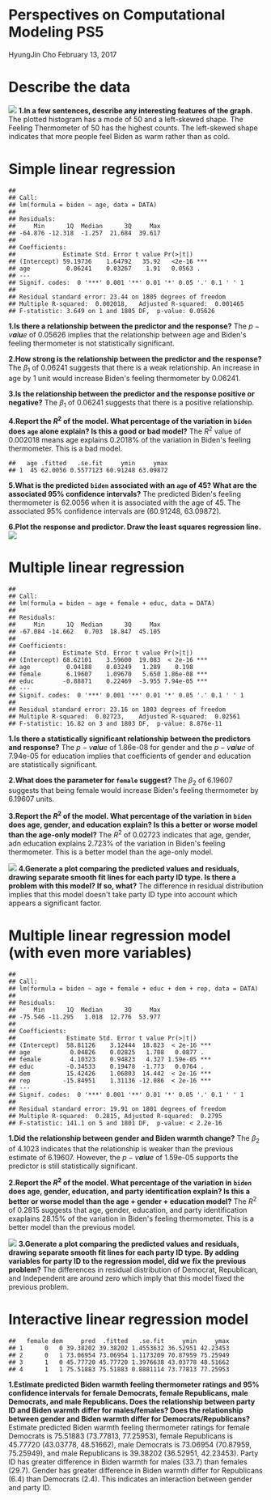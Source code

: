 Perspectives on Computational Modeling PS5
================
HyungJin Cho
February 13, 2017

Describe the data
=================

![](PS5_HJ_files/figure-markdown_github/histogram-1.png) **1.In a few sentences, describe any interesting features of the graph.** The plotted histogram has a mode of 50 and a left-skewed shape. The Feeling Thermometer of 50 has the highest counts. The left-skewed shape indicates that more people feel Biden as warm rather than as cold.

Simple linear regression
========================

    ## 
    ## Call:
    ## lm(formula = biden ~ age, data = DATA)
    ## 
    ## Residuals:
    ##     Min      1Q  Median      3Q     Max 
    ## -64.876 -12.318  -1.257  21.684  39.617 
    ## 
    ## Coefficients:
    ##             Estimate Std. Error t value Pr(>|t|)    
    ## (Intercept) 59.19736    1.64792   35.92   <2e-16 ***
    ## age          0.06241    0.03267    1.91   0.0563 .  
    ## ---
    ## Signif. codes:  0 '***' 0.001 '**' 0.01 '*' 0.05 '.' 0.1 ' ' 1
    ## 
    ## Residual standard error: 23.44 on 1805 degrees of freedom
    ## Multiple R-squared:  0.002018,   Adjusted R-squared:  0.001465 
    ## F-statistic: 3.649 on 1 and 1805 DF,  p-value: 0.05626

**1.Is there a relationship between the predictor and the response?** The *p* − *v**a**l**u**e* of 0.05626 implies that the relationship between age and Biden's feeling thermometer is not statistically significant.

**2.How strong is the relationship between the predictor and the response?** The *β*<sub>1</sub> of 0.06241 suggests that there is a weak relationship. An increase in age by 1 unit would increase Biden's feeling thermometer by 0.06241.

**3.Is the relationship between the predictor and the response positive or negative?** The *β*<sub>1</sub> of 0.06241 suggests that there is a positive relationship.

**4.Report the *R*<sup>2</sup> of the model. What percentage of the variation in `biden` does `age` alone explain? Is this a good or bad model?** The *R*<sup>2</sup> value of 0.002018 means age explains 0.2018% of the variation in Biden's feeling thermometer. This is a bad model.

    ##   age .fitted   .se.fit     ymin     ymax
    ## 1  45 62.0056 0.5577123 60.91248 63.09872

**5.What is the predicted `biden` associated with an `age` of 45? What are the associated 95% confidence intervals?** The predicted Biden's feeling thermometer is 62.0056 when it is associated with the age of 45. The associated 95% confidence intervals are (60.91248, 63.09872).

**6.Plot the response and predictor. Draw the least squares regression line.** ![](PS5_HJ_files/figure-markdown_github/simple%20linear%20regression%203-1.png)

Multiple linear regression
==========================

    ## 
    ## Call:
    ## lm(formula = biden ~ age + female + educ, data = DATA)
    ## 
    ## Residuals:
    ##     Min      1Q  Median      3Q     Max 
    ## -67.084 -14.662   0.703  18.847  45.105 
    ## 
    ## Coefficients:
    ##             Estimate Std. Error t value Pr(>|t|)    
    ## (Intercept) 68.62101    3.59600  19.083  < 2e-16 ***
    ## age          0.04188    0.03249   1.289    0.198    
    ## female       6.19607    1.09670   5.650 1.86e-08 ***
    ## educ        -0.88871    0.22469  -3.955 7.94e-05 ***
    ## ---
    ## Signif. codes:  0 '***' 0.001 '**' 0.01 '*' 0.05 '.' 0.1 ' ' 1
    ## 
    ## Residual standard error: 23.16 on 1803 degrees of freedom
    ## Multiple R-squared:  0.02723,    Adjusted R-squared:  0.02561 
    ## F-statistic: 16.82 on 3 and 1803 DF,  p-value: 8.876e-11

**1.Is there a statistically significant relationship between the predictors and response?** The *p* − *v**a**l**u**e* of 1.86e-08 for gender and the *p* − *v**a**l**u**e* of 7.94e-05 for education implies that coefficients of gender and education are statistically significant.

**2.What does the parameter for `female` suggest?** The *β*<sub>2</sub> of 6.19607 suggests that being female would increase Biden's feeling thermometer by 6.19607 units.

**3.Report the *R*<sup>2</sup> of the model. What percentage of the variation in `biden` does age, gender, and education explain? Is this a better or worse model than the age-only model?** The *R*<sup>2</sup> of 0.02723 indicates that age, gender, adn education explains 2.723% of the variation in Biden's feeling thermometer. This is a better model than the age-only model.

![](PS5_HJ_files/figure-markdown_github/multiple%20linear%20regression%201-2-1.png) **4.Generate a plot comparing the predicted values and residuals, drawing separate smooth fit lines for each party ID type. Is there a problem with this model? If so, what?** The difference in residual distribution implies that this model doesn't take party ID type into account which appears a significant factor.

Multiple linear regression model (with even more variables)
===========================================================

    ## 
    ## Call:
    ## lm(formula = biden ~ age + female + educ + dem + rep, data = DATA)
    ## 
    ## Residuals:
    ##     Min      1Q  Median      3Q     Max 
    ## -75.546 -11.295   1.018  12.776  53.977 
    ## 
    ## Coefficients:
    ##              Estimate Std. Error t value Pr(>|t|)    
    ## (Intercept)  58.81126    3.12444  18.823  < 2e-16 ***
    ## age           0.04826    0.02825   1.708   0.0877 .  
    ## female        4.10323    0.94823   4.327 1.59e-05 ***
    ## educ         -0.34533    0.19478  -1.773   0.0764 .  
    ## dem          15.42426    1.06803  14.442  < 2e-16 ***
    ## rep         -15.84951    1.31136 -12.086  < 2e-16 ***
    ## ---
    ## Signif. codes:  0 '***' 0.001 '**' 0.01 '*' 0.05 '.' 0.1 ' ' 1
    ## 
    ## Residual standard error: 19.91 on 1801 degrees of freedom
    ## Multiple R-squared:  0.2815, Adjusted R-squared:  0.2795 
    ## F-statistic: 141.1 on 5 and 1801 DF,  p-value: < 2.2e-16

**1.Did the relationship between gender and Biden warmth change?** The *β*<sub>2</sub> of 4.1023 indicates that the relationship is weaker than the previous estimate of 6.19607. However, the *p* − *v**a**l**u**e* of 1.59e-05 supports the predictor is still statistically significant.

**2.Report the *R*<sup>2</sup> of the model. What percentage of the variation in `biden` does age, gender, education, and party identification explain? Is this a better or worse model than the age + gender + education model?** The *R*<sup>2</sup> of 0.2815 suggests that age, gender, education, and party identification exaplains 28.15% of the variation in Biden's feeling thermometer. This is a better model than the previous model.

![](PS5_HJ_files/figure-markdown_github/multiple%20linear%20regression%202%20plot-1.png) **3.Generate a plot comparing the predicted values and residuals, drawing separate smooth fit lines for each party ID type. By adding variables for party ID to the regression model, did we fix the previous problem?** The differences in residual distribution of Democrat, Republican, and Independent are around zero which imply that this model fixed the previous problem.

Interactive linear regression model
===================================

    ##   female dem     pred  .fitted   .se.fit     ymin     ymax
    ## 1      0   0 39.38202 39.38202 1.4553632 36.52951 42.23453
    ## 2      0   1 73.06954 73.06954 1.1173209 70.87959 75.25949
    ## 3      1   0 45.77720 45.77720 1.3976638 43.03778 48.51662
    ## 4      1   1 75.51883 75.51883 0.8881114 73.77813 77.25953

**1.Estimate predicted Biden warmth feeling thermometer ratings and 95% confidence intervals for female Democrats, female Republicans, male Democrats, and male Republicans. Does the relationship between party ID and Biden warmth differ for males/females? Does the relationship between gender and Biden warmth differ for Democrats/Republicans?** Estimate predicted Biden warmth feeling thermometer ratings for female Democrats is 75.51883 (73.77813, 77.25953), female Republicans is 45.77720 (43.03778, 48.51662), male Democrats is 73.06954 (70.87959, 75.25949), and male Republicans is 39.38202 (36.52951, 42.23453). Party ID has greater difference in Biden warmth for males (33.7) than females (29.7). Gender has greater difference in Biden warmth differ for Republicans (6.4) than Democrats (2.4). This indicates an interaction between gender and party ID.
